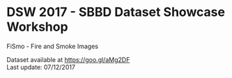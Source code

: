 # DSW 2017 - SBBD Dataset Showcase Workshop

FiSmo - Fire and Smoke Images

Dataset available at https://goo.gl/aMg2DF  
Last update: 07/12/2017
